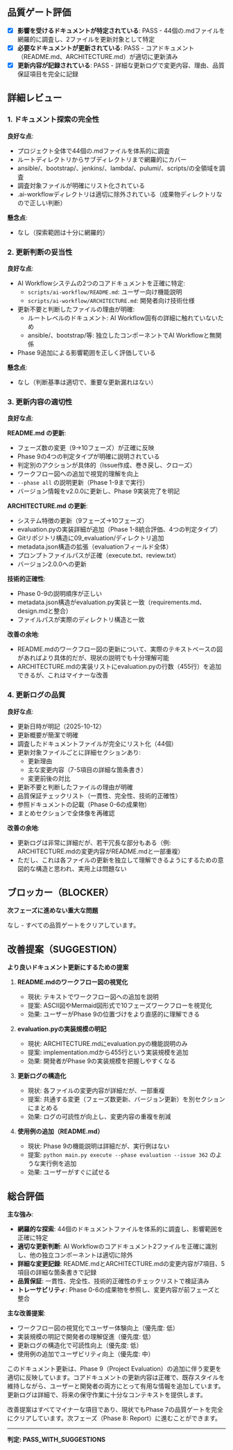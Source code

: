 ## 品質ゲート評価

- [x] **影響を受けるドキュメントが特定されている**: PASS - 44個の.mdファイルを網羅的に調査し、2ファイルを更新対象として特定
- [x] **必要なドキュメントが更新されている**: PASS - コアドキュメント（README.md、ARCHITECTURE.md）が適切に更新済み
- [x] **更新内容が記録されている**: PASS - 詳細な更新ログで変更内容、理由、品質保証項目を完全に記録

## 詳細レビュー

### 1. ドキュメント探索の完全性

**良好な点**:
- プロジェクト全体で44個の.mdファイルを体系的に調査
- ルートディレクトリからサブディレクトリまで網羅的にカバー
- ansible/、bootstrap/、jenkins/、lambda/、pulumi/、scripts/の全領域を調査
- 調査対象ファイルが明確にリスト化されている
- .ai-workflowディレクトリは適切に除外されている（成果物ディレクトリなので正しい判断）

**懸念点**:
- なし（探索範囲は十分に網羅的）

### 2. 更新判断の妥当性

**良好な点**:
- AI Workflowシステムの2つのコアドキュメントを正確に特定:
  - `scripts/ai-workflow/README.md`: ユーザー向け機能説明
  - `scripts/ai-workflow/ARCHITECTURE.md`: 開発者向け技術仕様
- 更新不要と判断したファイルの理由が明確:
  - ルートレベルのドキュメント: AI Workflow固有の詳細に触れていないため
  - ansible/、bootstrap/等: 独立したコンポーネントでAI Workflowと無関係
- Phase 9追加による影響範囲を正しく評価している

**懸念点**:
- なし（判断基準は適切で、重要な更新漏れはない）

### 3. 更新内容の適切性

**良好な点**:

**README.md の更新**:
- フェーズ数の変更（9→10フェーズ）が正確に反映
- Phase 9の4つの判定タイプが明確に説明されている
- 判定別のアクションが具体的（Issue作成、巻き戻し、クローズ）
- ワークフロー図への追加で視覚的理解を向上
- `--phase all` の説明更新（Phase 1-9まで実行）
- バージョン情報をv2.0.0に更新し、Phase 9実装完了を明記

**ARCHITECTURE.md の更新**:
- システム特徴の更新（9フェーズ→10フェーズ）
- evaluation.pyの実装詳細が追加（Phase 1-8統合評価、4つの判定タイプ）
- Gitリポジトリ構造に09_evaluation/ディレクトリ追加
- metadata.json構造の拡張（evaluationフィールド全体）
- プロンプトファイルパスが正確（execute.txt、review.txt）
- バージョン2.0.0への更新

**技術的正確性**:
- Phase 0-9の説明順序が正しい
- metadata.json構造がevaluation.py実装と一致（requirements.md、design.mdと整合）
- ファイルパスが実際のディレクトリ構造と一致

**改善の余地**:
- README.mdのワークフロー図の更新について、実際のテキストベースの図があればより具体的だが、現状の説明でも十分理解可能
- ARCHITECTURE.mdの実装リストにevaluation.pyの行数（455行）を追加できるが、これはマイナーな改善

### 4. 更新ログの品質

**良好な点**:
- 更新日時が明記（2025-10-12）
- 更新概要が簡潔で明確
- 調査したドキュメントファイルが完全にリスト化（44個）
- 更新対象ファイルごとに詳細セクションあり:
  - 更新理由
  - 主な変更内容（7-5項目の詳細な箇条書き）
  - 変更前後の対比
- 更新不要と判断したファイルの理由が明確
- 品質保証チェックリスト（一貫性、完全性、技術的正確性）
- 参照ドキュメントの記載（Phase 0-6の成果物）
- まとめセクションで全体像を再確認

**改善の余地**:
- 更新ログは非常に詳細だが、若干冗長な部分もある（例: ARCHITECTURE.mdの変更内容がREADME.mdと一部重複）
- ただし、これは各ファイルの更新を独立して理解できるようにするための意図的な構造と思われ、実用上は問題ない

## ブロッカー（BLOCKER）

**次フェーズに進めない重大な問題**

なし - すべての品質ゲートをクリアしています。

## 改善提案（SUGGESTION）

**より良いドキュメント更新にするための提案**

1. **README.mdのワークフロー図の視覚化**
   - 現状: テキストでワークフロー図への追加を説明
   - 提案: ASCII図やMermaid図形式で10フェーズワークフローを視覚化
   - 効果: ユーザーがPhase 9の位置づけをより直感的に理解できる

2. **evaluation.pyの実装規模の明記**
   - 現状: ARCHITECTURE.mdにevaluation.pyの機能説明のみ
   - 提案: implementation.mdから455行という実装規模を追加
   - 効果: 開発者がPhase 9の実装規模を把握しやすくなる

3. **更新ログの構造化**
   - 現状: 各ファイルの変更内容が詳細だが、一部重複
   - 提案: 共通する変更（フェーズ数更新、バージョン更新）を別セクションにまとめる
   - 効果: ログの可読性が向上し、変更内容の重複を削減

4. **使用例の追加（README.md）**
   - 現状: Phase 9の機能説明は詳細だが、実行例はない
   - 提案: `python main.py execute --phase evaluation --issue 362` のような実行例を追加
   - 効果: ユーザーがすぐに試せる

## 総合評価

**主な強み**:
- **網羅的な探索**: 44個のドキュメントファイルを体系的に調査し、影響範囲を正確に特定
- **適切な更新判断**: AI Workflowのコアドキュメント2ファイルを正確に識別し、他の独立コンポーネントは適切に除外
- **詳細な変更記録**: README.mdとARCHITECTURE.mdの変更内容が7項目、5項目の詳細な箇条書きで記録
- **品質保証**: 一貫性、完全性、技術的正確性のチェックリストで検証済み
- **トレーサビリティ**: Phase 0-6の成果物を参照し、変更内容が前フェーズと整合

**主な改善提案**:
- ワークフロー図の視覚化でユーザー体験向上（優先度: 低）
- 実装規模の明記で開発者の理解促進（優先度: 低）
- 更新ログの構造化で可読性向上（優先度: 低）
- 使用例の追加でユーザビリティ向上（優先度: 中）

このドキュメント更新は、Phase 9（Project Evaluation）の追加に伴う変更を適切に反映しています。コアドキュメントの更新内容は正確で、既存スタイルを維持しながら、ユーザーと開発者の両方にとって有用な情報を追加しています。更新ログは詳細で、将来の保守作業に十分なコンテキストを提供します。

改善提案はすべてマイナーな項目であり、現状でもPhase 7の品質ゲートを完全にクリアしています。次フェーズ（Phase 8: Report）に進むことができます。

---
**判定: PASS_WITH_SUGGESTIONS**
